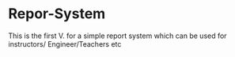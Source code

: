 # Repor-System
This is the first V. for a simple report system which can be used for instructors/ Engineer/Teachers etc
